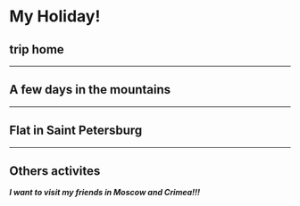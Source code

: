 # My Holiday!

## trip home

---
## A few days in the mountains

---
## Flat in Saint Petersburg

---
## Others activites

***I want to visit my friends in Moscow and Crimea!!!***